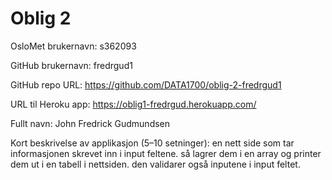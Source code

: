 # Oblig 2

OsloMet brukernavn: s362093

GitHub brukernavn: fredrgud1

GitHub repo URL: https://github.com/DATA1700/oblig-2-fredrgud1

URL til Heroku app: https://oblig1-fredrgud.herokuapp.com/

Fullt navn: John Fredrick Gudmundsen

Kort beskrivelse av applikasjon (5–10 setninger): en nett side
som tar informasjonen skrevet inn i input feltene. så lagrer dem i en array
og printer dem ut i en tabell i nettsiden. den validarer også inputene i input
feltet.

